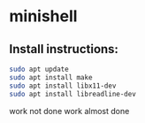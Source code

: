 # minishell

## Install instructions: 
```bash
sudo apt update
sudo apt install make
sudo apt install libx11-dev
sudo apt install libreadline-dev
```
work not done 
work almost done
